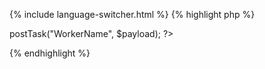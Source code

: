 {% include language-switcher.html %}
{% highlight php %}
<?
$task = $worker->postTask("WorkerName", $payload);
?>
{% endhighlight %}
